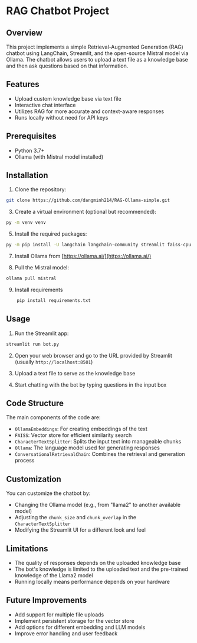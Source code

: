 # RAG Chatbot Project

## Overview

This project implements a simple Retrieval-Augmented Generation (RAG) chatbot using LangChain, Streamlit, and the open-source Mistral model via Ollama. The chatbot allows users to upload a text file as a knowledge base and then ask questions based on that information.

## Features

- Upload custom knowledge base via text file
- Interactive chat interface
- Utilizes RAG for more accurate and context-aware responses
- Runs locally without need for API keys

## Prerequisites

- Python 3.7+
- Ollama (with Mistral model installed)

## Installation

1. Clone the repository:
```bash 
git clone https://github.com/dangminh214/RAG-Ollama-simple.git
```

3. Create a virtual environment (optional but recommended):
```bash
py -m venv venv
```

5. Install the required packages:
```bash
py -m pip install -U langchain langchain-community streamlit faiss-cpu
```

7. Install Ollama from [https://ollama.ai/](https://ollama.ai/)

8. Pull the Mistral model:
```bash
ollama pull mistral
```

9. Install requirements
```python
    pip install requirements.txt
```

## Usage

1. Run the Streamlit app:
```bash
streamlit run bot.py
```

2. Open your web browser and go to the URL provided by Streamlit (usually `http://localhost:8501`)

3. Upload a text file to serve as the knowledge base

4. Start chatting with the bot by typing questions in the input box

## Code Structure

The main components of the code are:

- `OllamaEmbeddings`: For creating embeddings of the text
- `FAISS`: Vector store for efficient similarity search
- `CharacterTextSplitter`: Splits the input text into manageable chunks
- `Ollama`: The language model used for generating responses
- `ConversationalRetrievalChain`: Combines the retrieval and generation process

## Customization

You can customize the chatbot by:

- Changing the Ollama model (e.g., from "llama2" to another available model)
- Adjusting the `chunk_size` and `chunk_overlap` in the `CharacterTextSplitter`
- Modifying the Streamlit UI for a different look and feel

## Limitations

- The quality of responses depends on the uploaded knowledge base
- The bot's knowledge is limited to the uploaded text and the pre-trained knowledge of the Llama2 model
- Running locally means performance depends on your hardware

## Future Improvements

- Add support for multiple file uploads
- Implement persistent storage for the vector store
- Add options for different embedding and LLM models
- Improve error handling and user feedback
